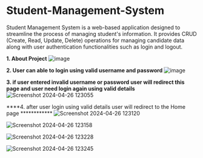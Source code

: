 # Student-Management-System
Student Management System is a web-based application designed to streamline the process of managing student's information. It provides CRUD (Create, Read, Update, Delete) operations for managing candidate data along with user authentication functionalities such as login and logout.

**1. About Project** 
![image](https://github.com/SurendraKondru/Student-Management-System/assets/146423581/a606d047-4cca-42d0-9f71-91334be24218)

**2. User can able to login using valid username and password**
![image](https://github.com/SurendraKondru/Student-Management-System/assets/146423581/761b84c8-4a9d-418a-961d-37f86ab6bc89)

**3. if user entered invalid username or password user will redirect this page and user need login again using valid details**
![Screenshot 2024-04-26 123055](https://github.com/SurendraKondru/Student-Management-System/assets/146423581/7ddd3a9b-4406-4ba3-898e-cf5d2260b8ff)

****4. after user login using valid details user will redirect to the Home page ************
![Screenshot 2024-04-26 123120](https://github.com/SurendraKondru/Student-Management-System/assets/146423581/a8995cef-7362-4813-8921-983e50452d69)

![Screenshot 2024-04-26 123158](https://github.com/SurendraKondru/Student-Management-System/assets/146423581/e4d68b66-2fb8-4410-88b6-73ddca58ff24)

![Screenshot 2024-04-26 123228](https://github.com/SurendraKondru/Student-Management-System/assets/146423581/78abb766-66ad-497a-8161-5949ec15e19e)

![Screenshot 2024-04-26 123245](https://github.com/SurendraKondru/Student-Management-System/assets/146423581/1cdfba2d-a689-4d70-851d-55f1c30e2c4e)








